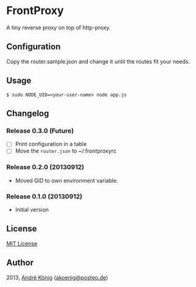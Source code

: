 # FrontProxy 

A tiny reverse proxy on top of http-proxy.

## Configuration

Copy the router.sample.json and change it until the routes fit your needs.

## Usage

    $ sudo NODE_UID=<your-user-name> node app.js

## Changelog

### Release 0.3.0 (Future)

- [ ] Print configuration in a table
- [ ] Move the `router.json` to ~/.frontproxyrc

### Release 0.2.0 (20130912)

- Moved GID to own environment variable.

### Release 0.1.0 (20130912)

- Initial version

## License

[MIT License](http://www.opensource.org/licenses/mit-license.php)

## Author

2013, [André König](http://iam.andrekoenig.info) (akoenig@posteo.de)
